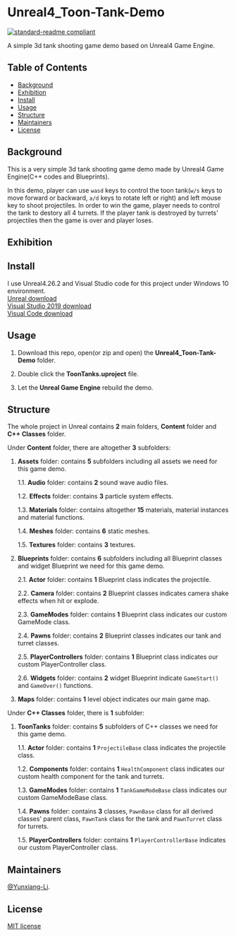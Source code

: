 # Unreal4_Toon-Tank-Demo

[![standard-readme compliant](https://img.shields.io/badge/readme%20style-standard-brightgreen.svg?style=flat-square)](https://github.com/RichardLitt/standard-readme)

A simple 3d tank shooting game demo based on Unreal4 Game Engine.

## Table of Contents

- [Background](#Background)
- [Exhibition](#Exhibition)
- [Install](#install)
- [Usage](#usage)
- [Structure](#Structure)
- [Maintainers](#Maintainers)
- [License](#license)

## Background

This is a very simple 3d tank shooting game demo made by Unreal4 Game Engine(C++ codes and Blueprints).

In this demo, player can use `wasd` keys to control the toon tank(`w/s` keys to move forward or backward, `a/d` keys to rotate left or right) and left mouse key to shoot projectiles. In order to win the game, player needs to control the tank to destory all 4 turrets. If the player tank is destroyed by turrets' projectiles then the game is over and player loses.

## Exhibition

## Install

I use Unreal4.26.2 and Visual Studio code for this project under Windows 10 environment.<br>
[Unreal download](https://www.unrealengine.com/en-US/download)<br>
[Visual Studio 2019 download](https://visualstudio.microsoft.com/thank-you-downloading-visual-studio/?sku=Community&rel=16)<br>
[Visual Code download](https://code.visualstudio.com/docs/?dv=win)

## Usage

1. Download this repo, open(or zip and open) the **Unreal4_Toon-Tank-Demo** folder.

2. Double click the **ToonTanks.uproject** file.

3. Let the **Unreal Game Engine** rebuild the demo.

## Structure

The whole project in Unreal contains **2** main folders, **Content** folder and **C++ Classes** folder.

Under **Content** folder, there are altogether **3** subfolders:

1. **Assets** folder: contains **5** subfolders including all assets we need for this game demo.

      1.1. **Audio** folder: contains **2** sound wave audio files.

      1.2. **Effects** folder: contains **3** particle system effects.

      1.3. **Materials** folder: contains altogether **15** materials, material instances and material functions.

      1.4. **Meshes** folder: contains **6** static meshes.

      1.5. **Textures** folder: contains **3** textures.
      
2. **Blueprints** folder: contains **6** subfolders including all Blueprint classes and widget Blueprint we need for this game demo.

      2.1. **Actor** folder: contains **1** Blueprint class indicates the projectile.

      2.2. **Camera** folder: contains **2** Blueprint classes indicates camera shake effects when hit or explode.

      2.3. **GameModes** folder: contains **1** Blueprint class indicates our custom GameMode class.

      2.4. **Pawns** folder: contains **2** Blueprint classes indicates our tank and turret classes.

      2.5. **PlayerControllers** folder: contains **1** Blueprint class indicates our custom PlayerController class.
      
      2.6. **Widgets** folder: contains **2** widget Blueprint indicate `GameStart()` and `GameOver()` functions.

3. **Maps** folder: contains **1** level object indicates our main game map.

Under **C++ Classes** folder, there is **1** subfolder:

1. **ToonTanks** folder: contains **5** subfolders of C++ classes we need for this game demo.

      1.1. **Actor** folder: contains **1** `ProjectileBase` class indicates the projectile class.

      1.2. **Components** folder: contains **1** `HealthComponent` class indicates our custom health component for the tank and turrets.

      1.3. **GameModes** folder: contains **1** `TankGameModeBase` class indicates our custom GameModeBase class.

      1.4. **Pawns** folder: contains **3** classes, `PawnBase` class for all derived classes' parent class, `PawnTank` class for the tank and `PawnTurret` class for turrets.

      1.5. **PlayerControllers** folder: contains **1** `PlayerControllerBase` indicates our custom PlayerController class.
      
## Maintainers

[@Yunxiang-Li](https://github.com/Yunxiang-Li).

## License

[MIT license](https://github.com/Yunxiang-Li/Unreal4_Toon-Tank-Demo/blob/main/LICENSE)

